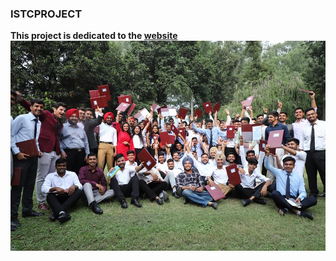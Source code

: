 ### ISTCPROJECT
**This project is dedicated to the [website](http://istcproject.github.io/website)**
![ISTC_CONVOCATION](https://github.com/istcproject/website/blob/main/images/students/297822113_574696351022886_4513437628451319371_n.jpg)
